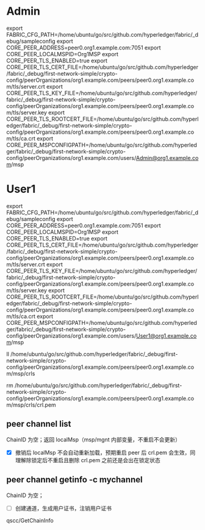 
# Admin

export FABRIC_CFG_PATH=/home/ubuntu/go/src/github.com/hyperledger/fabric/_debug/sampleconfig
export CORE_PEER_ADDRESS=peer0.org1.example.com:7051
export CORE_PEER_LOCALMSPID=Org1MSP
export CORE_PEER_TLS_ENABLED=true
export CORE_PEER_TLS_CERT_FILE=/home/ubuntu/go/src/github.com/hyperledger/fabric/_debug/first-network-simple/crypto-config/peerOrganizations/org1.example.com/peers/peer0.org1.example.com/tls/server.crt
export CORE_PEER_TLS_KEY_FILE=/home/ubuntu/go/src/github.com/hyperledger/fabric/_debug/first-network-simple/crypto-config/peerOrganizations/org1.example.com/peers/peer0.org1.example.com/tls/server.key
export CORE_PEER_TLS_ROOTCERT_FILE=/home/ubuntu/go/src/github.com/hyperledger/fabric/_debug/first-network-simple/crypto-config/peerOrganizations/org1.example.com/peers/peer0.org1.example.com/tls/ca.crt
export CORE_PEER_MSPCONFIGPATH=/home/ubuntu/go/src/github.com/hyperledger/fabric/_debug/first-network-simple/crypto-config/peerOrganizations/org1.example.com/users/Admin@org1.example.com/msp

# User1

export FABRIC_CFG_PATH=/home/ubuntu/go/src/github.com/hyperledger/fabric/_debug/sampleconfig
export CORE_PEER_ADDRESS=peer0.org1.example.com:7051
export CORE_PEER_LOCALMSPID=Org1MSP
export CORE_PEER_TLS_ENABLED=true
export CORE_PEER_TLS_CERT_FILE=/home/ubuntu/go/src/github.com/hyperledger/fabric/_debug/first-network-simple/crypto-config/peerOrganizations/org1.example.com/peers/peer0.org1.example.com/tls/server.crt
export CORE_PEER_TLS_KEY_FILE=/home/ubuntu/go/src/github.com/hyperledger/fabric/_debug/first-network-simple/crypto-config/peerOrganizations/org1.example.com/peers/peer0.org1.example.com/tls/server.key
export CORE_PEER_TLS_ROOTCERT_FILE=/home/ubuntu/go/src/github.com/hyperledger/fabric/_debug/first-network-simple/crypto-config/peerOrganizations/org1.example.com/peers/peer0.org1.example.com/tls/ca.crt
export CORE_PEER_MSPCONFIGPATH=/home/ubuntu/go/src/github.com/hyperledger/fabric/_debug/first-network-simple/crypto-config/peerOrganizations/org1.example.com/users/User1@org1.example.com/msp

ll /home/ubuntu/go/src/github.com/hyperledger/fabric/_debug/first-network-simple/crypto-config/peerOrganizations/org1.example.com/peers/peer0.org1.example.com/msp/crls

rm /home/ubuntu/go/src/github.com/hyperledger/fabric/_debug/first-network-simple/crypto-config/peerOrganizations/org1.example.com/peers/peer0.org1.example.com/msp/crls/crl.pem

## peer channel list

ChainID 为空；返回 localMsp（msp/mgnt 内部变量，不重启不会更新）

- [x] 撤销后 localMsp 不会自动重新加载，预期重启 peer 后 crl.pem 会生效，同理解除锁定后不重启且删除 crl.pem 之前还是会出在锁定状态

## peer channel getinfo -c mychannel

ChainID 为空；

- [ ] 创建通道，生成用户证书，注销用户证书

qscc/GetChainInfo